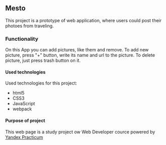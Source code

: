 ## Mesto
This project is a prototype of web application, where users could post their photoes from traveling.

### Functionality
On this App you can add pictures, like them and remove.
To add new picture, press "+" button, write its name and url to the picture.
To delete picture, just press trash button on it.

#### Used technologies
Used technologies for this project:
  - html5
  - CSS3
  - JavaScript
  - webpack

#### Purpose of project
This web page is a study project ow Web Developer cource powered by [Yandex Practicum](https://practicum.yandex.ru)
